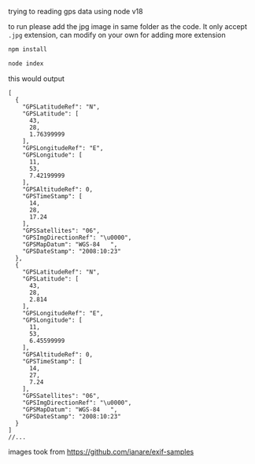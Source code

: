 trying to reading gps data using node v18

to run please add the jpg image in same folder as the code. It only accept `.jpg` extension, can modify on your own for adding more extension

```bash
npm install
```

```bash
node index
```

this would output

```jsonc
[
  {
    "GPSLatitudeRef": "N",
    "GPSLatitude": [
      43,
      28,
      1.76399999
    ],
    "GPSLongitudeRef": "E",
    "GPSLongitude": [
      11,
      53,
      7.42199999
    ],
    "GPSAltitudeRef": 0,
    "GPSTimeStamp": [
      14,
      28,
      17.24
    ],
    "GPSSatellites": "06",
    "GPSImgDirectionRef": "\u0000",
    "GPSMapDatum": "WGS-84   ",
    "GPSDateStamp": "2008:10:23"
  },
  {
    "GPSLatitudeRef": "N",
    "GPSLatitude": [
      43,
      28,
      2.814
    ],
    "GPSLongitudeRef": "E",
    "GPSLongitude": [
      11,
      53,
      6.45599999
    ],
    "GPSAltitudeRef": 0,
    "GPSTimeStamp": [
      14,
      27,
      7.24
    ],
    "GPSSatellites": "06",
    "GPSImgDirectionRef": "\u0000",
    "GPSMapDatum": "WGS-84   ",
    "GPSDateStamp": "2008:10:23"
  }
]
//...
```

images took from https://github.com/ianare/exif-samples
